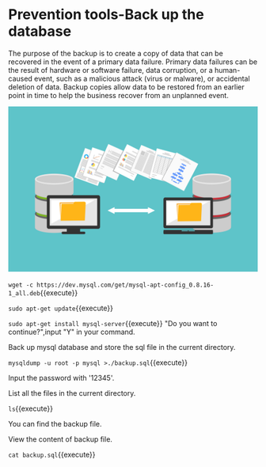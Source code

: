# Prevention tools-Back up the database

The purpose of the backup is to create a copy of data that can be recovered in the event of a primary data failure. Primary data failures can be the result of hardware or software failure, data corruption, or a human-caused event, such as a malicious attack (virus or malware), or accidental deletion of data. Backup copies allow data to be restored from an earlier point in time to help the business recover from an unplanned event.

![backup](https://github.com/joey1136/katacoda-scenarios/blob/main/Area-B/images/backup.jpg?raw=true)


`wget -c https://dev.mysql.com/get/mysql-apt-config_0.8.16-1_all.deb`{{execute}}

`sudo apt-get update`{{execute}}

`sudo apt-get install mysql-server`{{execute}}
"Do you want to continue?",input "Y" in your command.

Back up mysql database and store the sql file in the current directory.

`mysqldump -u root -p mysql >./backup.sql`{{execute}}

Input the password with '12345'.

List all the files in the current directory.

`ls`{{execute}}

You can find the backup file.

View the content of backup file.

`cat backup.sql`{{execute}}
